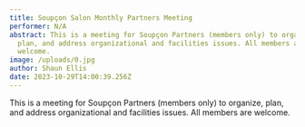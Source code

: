 ```yaml
---
title: Soupçon Salon Monthly Partners Meeting
performer: N/A
abstract: This is a meeting for Soupçon Partners (members only) to organize,
  plan, and address organizational and facilities issues. All members are
  welcome.
image: /uploads/0.jpg
author: Shaun Ellis
date: 2023-10-29T14:00:39.256Z
---
```

This is a meeting for Soupçon Partners (members only) to organize, plan, and address organizational and facilities issues. All members are welcome.